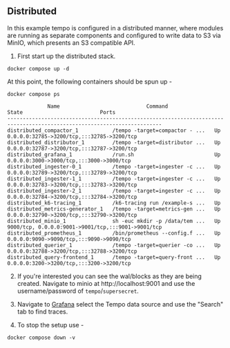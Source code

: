 ## Distributed

In this example tempo is configured in a distributed manner, where modules are
running as separate components and configured to write data to S3 via MinIO,
which presents an S3 compatible API.

1. First start up the distributed stack.

```console
docker compose up -d
```

At this point, the following containers should be spun up -

```console
docker compose ps
```
```
             Name                            Command               State                         Ports                       
------------------------------------------------------------------------------------------------------------------------
distributed_compactor_1           /tempo -target=compactor - ...   Up      0.0.0.0:32785->3200/tcp,:::32785->3200/tcp        
distributed_distributor_1         /tempo -target=distributor ...   Up      0.0.0.0:32787->3200/tcp,:::32787->3200/tcp        
distributed_grafana_1             /run.sh                          Up      0.0.0.0:3000->3000/tcp,:::3000->3000/tcp          
distributed_ingester-0_1          /tempo -target=ingester -c ...   Up      0.0.0.0:32789->3200/tcp,:::32789->3200/tcp        
distributed_ingester-1_1          /tempo -target=ingester -c ...   Up      0.0.0.0:32783->3200/tcp,:::32783->3200/tcp        
distributed_ingester-2_1          /tempo -target=ingester -c ...   Up      0.0.0.0:32784->3200/tcp,:::32784->3200/tcp        
distributed_k6-tracing_1          /k6-tracing run /example-s ...   Up                                                        
distributed_metrics-generator_1   /tempo -target=metrics-gen ...   Up      0.0.0.0:32790->3200/tcp,:::32790->3200/tcp        
distributed_minio_1               sh -euc mkdir -p /data/tem ...   Up      9000/tcp, 0.0.0.0:9001->9001/tcp,:::9001->9001/tcp
distributed_prometheus_1          /bin/prometheus --config.f ...   Up      0.0.0.0:9090->9090/tcp,:::9090->9090/tcp          
distributed_querier_1             /tempo -target=querier -co ...   Up      0.0.0.0:32788->3200/tcp,:::32788->3200/tcp        
distributed_query-frontend_1      /tempo -target=query-front ...   Up      0.0.0.0:3200->3200/tcp,:::3200->3200/tcp
```

2. If you're interested you can see the wal/blocks as they are being created.  Navigate to minio at
http://localhost:9001 and use the username/password of `tempo`/`supersecret`.

3. Navigate to [Grafana](http://localhost:3000/explore) select the Tempo data source and use the "Search"
tab to find traces.

4. To stop the setup use -

```console
docker compose down -v
```
